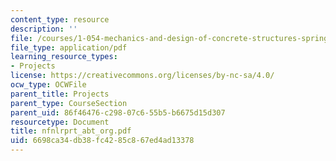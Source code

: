 ```yaml
---
content_type: resource
description: ''
file: /courses/1-054-mechanics-and-design-of-concrete-structures-spring-2004/6698ca34db38fc4285c867ed4ad13378_nfnlrprt_abt_org.pdf
file_type: application/pdf
learning_resource_types:
- Projects
license: https://creativecommons.org/licenses/by-nc-sa/4.0/
ocw_type: OCWFile
parent_title: Projects
parent_type: CourseSection
parent_uid: 86f46476-c298-07c6-55b5-b6675d15d307
resourcetype: Document
title: nfnlrprt_abt_org.pdf
uid: 6698ca34-db38-fc42-85c8-67ed4ad13378
---
```

